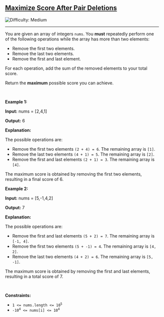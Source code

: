 <h2><a href="https://leetcode.com/problems/maximize-score-after-pair-deletions">Maximize Score After Pair Deletions</a></h2> <img src='https://img.shields.io/badge/Difficulty-Medium-orange' alt='Difficulty: Medium' /><hr><p>You are given an array of integers <code>nums</code>. You <strong>must</strong> repeatedly perform one of the following operations while the array has more than two elements:</p>

<ul>
	<li>Remove the first two elements.</li>
	<li>Remove the last two elements.</li>
	<li>Remove the first and last element.</li>
</ul>

<p>For each operation, add the sum of the removed elements to your total score.</p>

<p>Return the <strong>maximum</strong> possible score you can achieve.</p>

<p>&nbsp;</p>
<p><strong class="example">Example 1:</strong></p>

<div class="example-block">
<p><strong>Input:</strong> <span class="example-io">nums = [2,4,1]</span></p>

<p><strong>Output:</strong> <span class="example-io">6</span></p>

<p><strong>Explanation:</strong></p>

<p>The possible operations are:</p>

<ul>
	<li>Remove the first two elements <code>(2 + 4) = 6</code>. The remaining array is <code>[1]</code>.</li>
	<li>Remove the last two elements <code>(4 + 1) = 5</code>. The remaining array is <code>[2]</code>.</li>
	<li>Remove the first and last elements <code>(2 + 1) = 3</code>. The remaining array is <code>[4]</code>.</li>
</ul>

<p>The maximum score is obtained by removing the first two elements, resulting in a final score of 6.</p>
</div>

<p><strong class="example">Example 2:</strong></p>

<div class="example-block">
<p><strong>Input:</strong> <span class="example-io">nums = [5,-1,4,2]</span></p>

<p><strong>Output:</strong> <span class="example-io">7</span></p>

<p><strong>Explanation:</strong></p>

<p>The possible operations are:</p>

<ul>
	<li>Remove the first and last elements <code>(5 + 2) = 7</code>. The remaining array is <code>[-1, 4]</code>.</li>
	<li>Remove the first two elements <code>(5 + -1) = 4</code>. The remaining array is <code>[4, 2]</code>.</li>
	<li>Remove the last two elements <code>(4 + 2) = 6</code>. The remaining array is <code>[5, -1]</code>.</li>
</ul>

<p>The maximum score is obtained by removing the first and last elements, resulting in a total score of 7.</p>
</div>

<p>&nbsp;</p>
<p><strong>Constraints:</strong></p>

<ul>
	<li><code>1 &lt;= nums.length &lt;= 10<sup>5</sup></code></li>
	<li><code>-10<sup>4</sup> &lt;= nums[i] &lt;= 10<sup>4</sup></code></li>
</ul>
